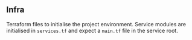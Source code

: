 ## Infra

Terraform files to initialise the project environment. Service modules are initialised in `services.tf` and expect a `main.tf` file in the service root.
